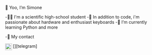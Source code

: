   👋 Yoo, I’m Simone 
  
-🧑‍🎓  I'm a scientific high-school student 
-👀  In addition to code, i'm passionate about hardware and enthusiast keyboards
-🌱  I’m currently learning Python and more


-📇  My contact

[<img align="left" alt="codeSTACKr | Telegram" width="22px" src="https://cdn.jsdelivr.net/npm/simple-icons@v3/icons/telegram.svg" />][telegram]

<!---
SimoneGenovese1/SimoneGenovese1 is a ✨ special ✨ repository because its `README.md` (this file) appears on your GitHub profile.
You can click the Preview link to take a look at your changes.
--->
